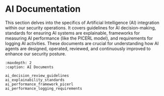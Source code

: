 # AI Documentation

This section delves into the specifics of Artificial Intelligence (AI) integration within our security operations. It covers guidelines for AI decision-making, standards for ensuring AI systems are explainable, frameworks for measuring AI performance (like the PICERL model), and requirements for logging AI activities. These documents are crucial for understanding how AI agents are designed, operated, reviewed, and continuously improved to enhance our security posture.

```{toctree}
:maxdepth: 2
:caption: AI Documents

ai_decision_review_guidelines
ai_explainability_standards
ai_performance_framework_picerl
ai_performance_logging_requirements

